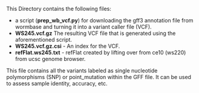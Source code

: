 This Directory contains the following files:

* a script (__prep_wb_vcf.py__) for downloading the gff3 annotation file from wormbase and turning it into a variant caller file (VCF). 
* __WS245.vcf.gz__ The resulting VCF file that is generated using the aforementioned script.
* __WS245.vcf.gz.csi__ - An index for the VCF.
* __refFlat.ws245.txt__ - refFlat created by lifting over from ce10 (ws220) from ucsc genome browser.


This file contains all the variants labeled as single nucleotide polymorphisms (SNP) or point_mutation within the GFF file. It can be used to assess sample identity, accuracy, etc.